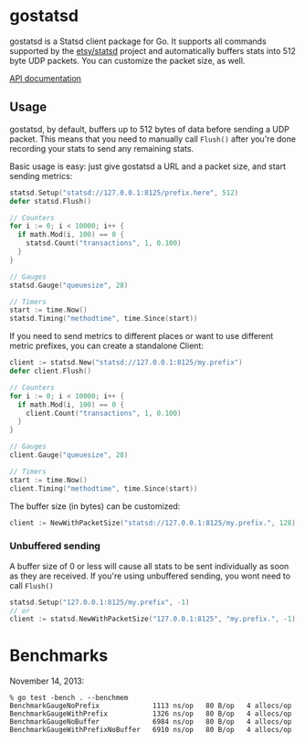 gostatsd
========

gostatsd is a Statsd client package for Go. It supports all commands supported
by the [etsy/statsd](https://github.com/etsy/statsd/) project and automatically
buffers stats into 512 byte UDP packets. You can customize the packet size, as
well.

[API documentation](http://godoc.org/github.com/stvp/gostatsd)

Usage
-----

gostatsd, by default, buffers up to 512 bytes of data before sending a UDP
packet. This means that you need to manually call `Flush()` after you're done
recording your stats to send any remaining stats.

Basic usage is easy: just give gostatsd a URL and a packet size, and start
sending metrics:

```go
statsd.Setup("statsd://127.0.0.1:8125/prefix.here", 512)
defer statsd.Flush()

// Counters
for i := 0; i < 10000; i++ {
  if math.Mod(i, 100) == 0 {
    statsd.Count("transactions", 1, 0.100)
  }
}

// Gauges
statsd.Gauge("queuesize", 28)

// Timers
start := time.Now()
statsd.Timing("methodtime", time.Since(start))
```

If you need to send metrics to different places or want to use different metric
prefixes, you can create a standalone Client:

```go
client := statsd.New("statsd://127.0.0.1:8125/my.prefix")
defer client.Flush()

// Counters
for i := 0; i < 10000; i++ {
  if math.Mod(i, 100) == 0 {
    client.Count("transactions", 1, 0.100)
  }
}

// Gauges
client.Gauge("queuesize", 28)

// Timers
start := time.Now()
client.Timing("methodtime", time.Since(start))
```

The buffer size (in bytes) can be customized:

```go
client := NewWithPacketSize("statsd://127.0.0.1:8125/my.prefix.", 128)
```

### Unbuffered sending

A buffer size of 0 or less will cause all stats to be sent individually as soon
as they are received. If you're using unbuffered sending, you wont need to call
`Flush()`

```go
statsd.Setup("127.0.0.1:8125/my.prefix", -1)
// or
client := statsd.NewWithPacketSize("127.0.0.1:8125", "my.prefix.", -1)
```

Benchmarks
==========

November 14, 2013:

```
% go test -bench . --benchmem
BenchmarkGaugeNoPrefix             1113 ns/op   80 B/op   4 allocs/op
BenchmarkGaugeWithPrefix           1326 ns/op   80 B/op   4 allocs/op
BenchmarkGaugeNoBuffer             6984 ns/op   80 B/op   4 allocs/op
BenchmarkGaugeWithPrefixNoBuffer   6910 ns/op   80 B/op   4 allocs/op
```

